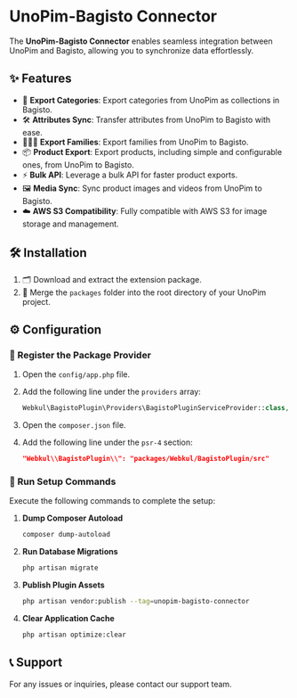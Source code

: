 # UnoPim-Bagisto Connector  

The **UnoPim-Bagisto Connector** enables seamless integration between UnoPim and Bagisto, allowing you to synchronize data effortlessly.  

## ✨ Features  
- 📂 **Export Categories**: Export categories from UnoPim as collections in Bagisto.  
- 🛠️ **Attributes Sync**: Transfer attributes from UnoPim to Bagisto with ease.  
- 👨‍👩‍👧 **Export Families**: Export families from UnoPim to Bagisto.  
- 📦 **Product Export**: Export products, including simple and configurable ones, from UnoPim to Bagisto.  
- ⚡ **Bulk API**: Leverage a bulk API for faster product exports.  
- 🖼️ **Media Sync**: Sync product images and videos from UnoPim to Bagisto.  
- ☁️ **AWS S3 Compatibility**: Fully compatible with AWS S3 for image storage and management.  

## 🛠️ Installation  
1. 🗂️ Download and extract the extension package.  
2. 🔗 Merge the `packages` folder into the root directory of your UnoPim project.  

## ⚙️ Configuration  

### 📜 Register the Package Provider  
1. Open the `config/app.php` file.  
2. Add the following line under the `providers` array:  

    ```php
    Webkul\BagistoPlugin\Providers\BagistoPluginServiceProvider::class,
    ```  

3. Open the `composer.json` file.  
4. Add the following line under the `psr-4` section:  

    ```json
    "Webkul\\BagistoPlugin\\": "packages/Webkul/BagistoPlugin/src"
    ```  

### 🧰 Run Setup Commands  
Execute the following commands to complete the setup:  

1. **Dump Composer Autoload**  
    ```bash
    composer dump-autoload
    ```  

2. **Run Database Migrations**  
    ```bash
    php artisan migrate
    ```  

3. **Publish Plugin Assets**  
    ```bash
    php artisan vendor:publish --tag=unopim-bagisto-connector
    ```  

4. **Clear Application Cache**  
    ```bash
    php artisan optimize:clear
    ```  

## 📞 Support  
For any issues or inquiries, please contact our support team.  
 
